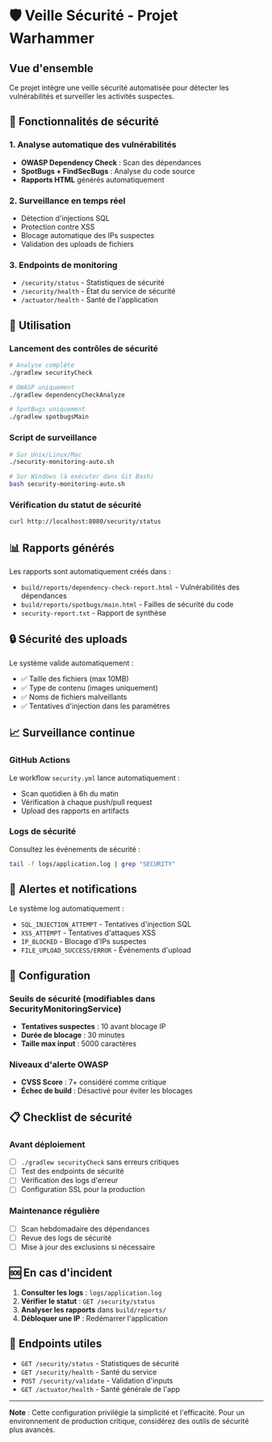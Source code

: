 # 🛡️ Veille Sécurité - Projet Warhammer

## Vue d'ensemble

Ce projet intègre une veille sécurité automatisée pour détecter les vulnérabilités et surveiller les activités suspectes.

## 🔧 Fonctionnalités de sécurité

### 1. Analyse automatique des vulnérabilités
- **OWASP Dependency Check** : Scan des dépendances
- **SpotBugs + FindSecBugs** : Analyse du code source
- **Rapports HTML** générés automatiquement

### 2. Surveillance en temps réel
- Détection d'injections SQL
- Protection contre XSS
- Blocage automatique des IPs suspectes
- Validation des uploads de fichiers

### 3. Endpoints de monitoring
- `/security/status` - Statistiques de sécurité
- `/security/health` - État du service de sécurité
- `/actuator/health` - Santé de l'application

## 🚀 Utilisation

### Lancement des contrôles de sécurité
```bash
# Analyse complète
./gradlew securityCheck

# OWASP uniquement
./gradlew dependencyCheckAnalyze

# SpotBugs uniquement
./gradlew spotbugsMain
```

### Script de surveillance
```bash
# Sur Unix/Linux/Mac
./security-monitoring-auto.sh

# Sur Windows (à exécuter dans Git Bash)
bash security-monitoring-auto.sh
```

### Vérification du statut de sécurité
```bash
curl http://localhost:8080/security/status
```

## 📊 Rapports générés

Les rapports sont automatiquement créés dans :
- `build/reports/dependency-check-report.html` - Vulnérabilités des dépendances
- `build/reports/spotbugs/main.html` - Failles de sécurité du code
- `security-report.txt` - Rapport de synthèse

## 🔒 Sécurité des uploads

Le système valide automatiquement :
- ✅ Taille des fichiers (max 10MB)
- ✅ Type de contenu (images uniquement)
- ✅ Noms de fichiers malveillants
- ✅ Tentatives d'injection dans les paramètres

## 📈 Surveillance continue

### GitHub Actions
Le workflow `security.yml` lance automatiquement :
- Scan quotidien à 6h du matin
- Vérification à chaque push/pull request
- Upload des rapports en artifacts

### Logs de sécurité
Consultez les événements de sécurité :
```bash
tail -f logs/application.log | grep "SECURITY"
```

## 🚨 Alertes et notifications

Le système log automatiquement :
- `SQL_INJECTION_ATTEMPT` - Tentatives d'injection SQL
- `XSS_ATTEMPT` - Tentatives d'attaques XSS  
- `IP_BLOCKED` - Blocage d'IPs suspectes
- `FILE_UPLOAD_SUCCESS/ERROR` - Événements d'upload

## 🔧 Configuration

### Seuils de sécurité (modifiables dans SecurityMonitoringService)
- **Tentatives suspectes** : 10 avant blocage IP
- **Durée de blocage** : 30 minutes
- **Taille max input** : 5000 caractères

### Niveaux d'alerte OWASP
- **CVSS Score** : 7+ considéré comme critique
- **Échec de build** : Désactivé pour éviter les blocages

## 📋 Checklist de sécurité

### Avant déploiement
- [ ] `./gradlew securityCheck` sans erreurs critiques
- [ ] Test des endpoints de sécurité
- [ ] Vérification des logs d'erreur
- [ ] Configuration SSL pour la production

### Maintenance régulière
- [ ] Scan hebdomadaire des dépendances
- [ ] Revue des logs de sécurité
- [ ] Mise à jour des exclusions si nécessaire

## 🆘 En cas d'incident

1. **Consulter les logs** : `logs/application.log`
2. **Vérifier le statut** : `GET /security/status`
3. **Analyser les rapports** dans `build/reports/`
4. **Débloquer une IP** : Redémarrer l'application

## 🔗 Endpoints utiles

- `GET /security/status` - Statistiques de sécurité
- `GET /security/health` - Santé du service
- `POST /security/validate` - Validation d'inputs
- `GET /actuator/health` - Santé générale de l'app

---

**Note** : Cette configuration privilégie la simplicité et l'efficacité. Pour un environnement de production critique, considérez des outils de sécurité plus avancés.
